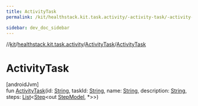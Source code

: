 ```yaml
---
title: ActivityTask
permalink: /kit/healthstack.kit.task.activity/-activity-task/-activity-task.html

sidebar: dev_doc_sidebar
---
```

//[kit](../../../index.html)/[healthstack.kit.task.activity](../index.html)/[ActivityTask](index.html)/[ActivityTask](-activity-task.html)



# ActivityTask



[androidJvm]\
fun [ActivityTask](-activity-task.html)(id: [String](https://kotlinlang.org/api/latest/jvm/stdlib/kotlin/-string/index.html), taskId: [String](https://kotlinlang.org/api/latest/jvm/stdlib/kotlin/-string/index.html), name: [String](https://kotlinlang.org/api/latest/jvm/stdlib/kotlin/-string/index.html), description: [String](https://kotlinlang.org/api/latest/jvm/stdlib/kotlin/-string/index.html), steps: [List](https://kotlinlang.org/api/latest/jvm/stdlib/kotlin.collections/-list/index.html)&lt;[Step](../../healthstack.kit.task.base/-step/index.html)&lt;out [StepModel](../../healthstack.kit.task.base/-step-model/index.html), *&gt;&gt;)




